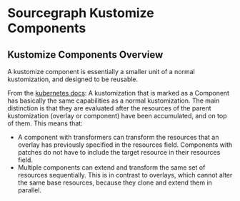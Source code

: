# Sourcegraph Kustomize Components

## Kustomize Components Overview

A kustomize component is essentially a smaller unit of a normal kustomization, and designed to be reusable.

From the [kubernetes docs](https://sourcegraph.com/github.com/kubernetes/enhancements@master/-/blob/keps/sig-cli/1802-kustomize-components/README.md#proposal):
A kustomization that is marked as a Component has basically the same capabilities as a normal kustomization. The main distinction is that they are evaluated after the resources of the parent kustomization (overlay or component) have been accumulated, and on top of them. This means that:

- A component with transformers can transform the resources that an overlay has previously specified in the resources field. Components with patches do not have to include the target resource in their resources field.
- Multiple components can extend and transform the same set of resources sequentially. This is in contrast to overlays, which cannot alter the same base resources, because they clone and extend them in parallel.
